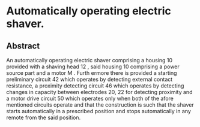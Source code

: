 # Automatically operating electric shaver.

## Abstract
An automatically operating electric shaver comprising a housing 10 provided with a shaving head 12 , said housing 10 comprising a power source part and a motor M . Furth ermore there is provided a starting preliminary circuit 42 which operates by detecting external contact resistance, a proximity detecting circuit 46 which operates by detecting changes in capacity between electrodes 20, 22 for detecting proximity and a motor drive circuit 50 which operates only when both of the afore mentioned circuits operate and that the construction is such that the shaver starts automatically in a prescribed position and stops automatically in any remote from the said position.